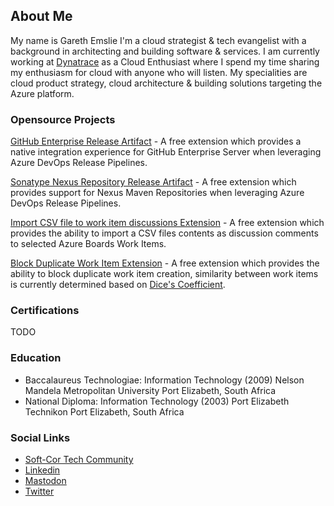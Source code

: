 ## About Me
My name is Gareth Emslie I'm a cloud strategist & tech evangelist with a background in architecting and building software & services. I am currently working at [Dynatrace](https://www.dynatrace.com/) as a Cloud Enthusiast where I spend my time sharing my enthusiasm for cloud with anyone who will listen. My specialities are cloud product strategy, cloud architecture & building solutions targeting the Azure platform.

### Opensource Projects

[GitHub Enterprise Release Artifact](https://marketplace.visualstudio.com/items?itemName=soft-cor.githubenterprise-custom-release-artifact-extension) - A free extension which provides a native integration experience for GitHub Enterprise Server when leveraging Azure DevOps Release Pipelines.

[Sonatype Nexus Repository Release Artifact](https://marketplace.visualstudio.com/items?itemName=soft-cor.nexus-custom-release-artifact-extension) - A free extension which provides support for Nexus Maven Repositories when leveraging Azure DevOps Release Pipelines.

[Import CSV file to work item discussions Extension](https://marketplace.visualstudio.com/items?itemName=soft-cor.import-csv-discussions) - A free extension which provides the ability to import a CSV files contents as discussion comments to selected Azure Boards Work Items.

[Block Duplicate Work Item Extension](https://marketplace.visualstudio.com/items?itemName=soft-cor.block-duplicate-work-items) - A free extension which provides the ability to block duplicate work item creation, similarity between work items is currently determined based on [Dice's Coefficient](http://en.wikipedia.org/wiki/S%C3%B8rensen%E2%80%93Dice_coefficient).

### Certifications
TODO

### Education
- Baccalaureus Technologiae: Information Technology (2009)
  Nelson Mandela Metropolitan University
  Port Elizabeth, South Africa
- National Diploma: Information Technology (2003) 
  Port Elizabeth Technikon
  Port Elizabeth, South Africa

### Social Links
- [Soft-Cor Tech Community](https://blog.soft-cor.com)
- [Linkedin](https://linkedin.com/in/gareth-emslie)
- [Mastodon](https://hachyderm.io/@keyoke_za)
- [Twitter](https://twitter.com/keyoke_za)

